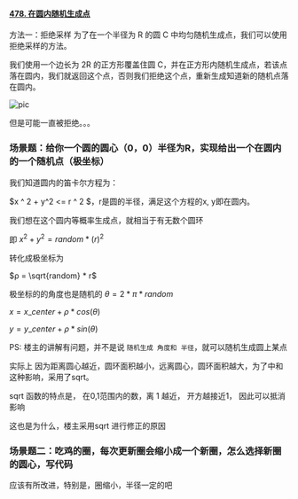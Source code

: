 #### [478. 在圆内随机生成点](https://leetcode-cn.com/problems/generate-random-point-in-a-circle/)



方法一：拒绝采样
为了在一个半径为 R 的圆 C 中均匀随机生成点，我们可以使用拒绝采样的方法。

我们使用一个边长为 2R 的正方形覆盖住圆 C，并在正方形内随机生成点，若该点落在圆内，我们就返回这个点，否则我们拒绝这个点，重新生成知道新的随机点落在圆内。

![pic](https://pic.leetcode-cn.com/Figures/883/squareCircleOverlay.png)

但是可能一直被拒绝。。。



### 场景题：给你一个圆的圆心（0，0）半径为R，实现给出一个在圆内的一个随机点（极坐标）



我们知道圆内的笛卡尔方程为：

$x ^ 2 + y^2 <= r ^ 2 $，r是圆的半径，满足这个方程的x, y即在圆内。

我们想在这个圆内等概率生成点，就相当于有无数个圆环

即 $x^2 + y^2 = random * (r)^ 2$



转化成极坐标为

$ρ = \sqrt{random} * r$

极坐标的的角度也是随机的 $θ = 2 * \pi * random$

$x = x\_center + ρ * cos(θ)$

$y = y\_center + ρ * sin(θ)$




PS: 楼主的讲解有问题，并不是说 `随机生成 角度和 半径`，就可以随机生成圆上某点

实际上 因为距离圆心越近，圆环面积越小，远离圆心，圆环面积越大，为了中和这种影响，采用了sqrt。

sqrt 函数的特点是， 在0,1范围内的数，离 1 越近， 开方越接近1， 因此可以抵消影响

这也是为什么，楼主采用sqrt 进行修正的原因





### 场景题二：吃鸡的圈，每次更新圈会缩小成一个新圈，怎么选择新圈的圆心，写代码

应该有所改进，特别是，圈缩小，半径一定的吧
